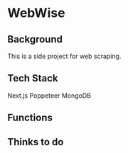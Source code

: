 # WebWise

## Background
This is a side project for web scraping. 

## Tech Stack
Next.js
Poppeteer
MongoDB

## Functions


## Thinks to do
